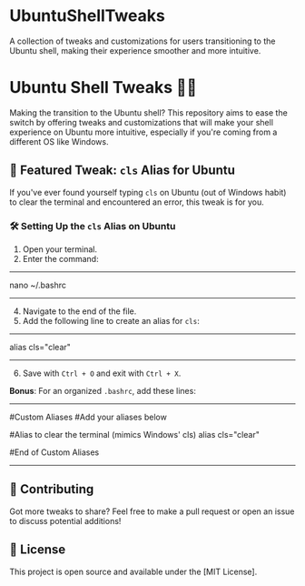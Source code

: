 # UbuntuShellTweaks
A collection of tweaks and customizations for users transitioning to the Ubuntu shell, making their experience smoother and more intuitive.
# Ubuntu Shell Tweaks 🐧🚀

Making the transition to the Ubuntu shell? This repository aims to ease the switch by offering tweaks and customizations that will make your shell experience on Ubuntu more intuitive, especially if you're coming from a different OS like Windows.

## 📌 Featured Tweak: `cls` Alias for Ubuntu

If you've ever found yourself typing `cls` on Ubuntu (out of Windows habit) to clear the terminal and encountered an error, this tweak is for you.

### 🛠️ Setting Up the `cls` Alias on Ubuntu

1. Open your terminal.
2. Enter the command:
   
*******************
nano ~/.bashrc
*******************


4. Navigate to the end of the file.
5. Add the following line to create an alias for `cls`:
   
*******************
alias cls="clear"
*******************

6. Save with `Ctrl + O` and exit with `Ctrl + X`.

**Bonus**: For an organized `.bashrc`, add these lines:
****************************************************************
#Custom Aliases
#Add your aliases below

#Alias to clear the terminal (mimics Windows' cls)
alias cls="clear"

#End of Custom Aliases
****************************************************************



## 📝 Contributing

Got more tweaks to share? Feel free to make a pull request or open an issue to discuss potential additions!

## 📄 License

This project is open source and available under the [MIT License].
